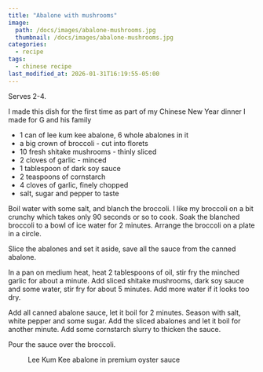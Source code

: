 ```yaml
---
title: "Abalone with mushrooms"
image: 
  path: /docs/images/abalone-mushrooms.jpg
  thumbnail: /docs/images/abalone-mushrooms.jpg
categories:
  - recipe
tags:
  - chinese recipe
last_modified_at: 2026-01-31T16:19:55-05:00
---
```


Serves 2-4.

I made this dish for the first time as part of my Chinese New Year dinner I made for G and his family


* 1 can of lee kum kee abalone, 6 whole abalones in it
* a big crown of broccoli - cut into florets
* 10 fresh shitake mushrooms - thinly sliced
* 2 cloves of garlic - minced
* 1 tablespoon of dark soy sauce
* 2 teaspoons of cornstarch
* 4 cloves of garlic, finely chopped 
* salt, sugar and pepper to taste


Boil water with some salt, and blanch the broccoli. I like my broccoli on a bit crunchy which takes only 90 seconds or so to cook. Soak the blanched broccoli to a bowl of ice water for 2 minutes. Arrange the broccoli on a plate in a circle.

Slice the abalones and set it aside, save all the sauce from the canned abalone.

In a pan on medium heat, heat 2 tablespoons of oil, stir fry the minched garlic for about a minute. Add sliced shitake mushrooms, dark soy sauce and some water, stir fry for about 5 minutes. Add more water if it looks too dry. 
  
Add all canned abalone sauce, let it boil for 2 minutes. Season with salt, white pepper and some sugar. Add the sliced abalones and let it boil for another minute. Add some cornstarch slurry to thicken the sauce.

Pour the sauce over the broccoli.

<figure class="align-left">
  <a href="#"><img src="{{ '/docs/images/lkk-abalone.jpg' | absolute_url }}" alt=""></a>
  <figcaption>Lee Kum Kee abalone in premium oyster sauce</figcaption>
</figure> 

